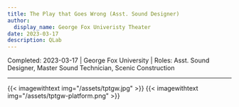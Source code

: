 ```yaml
---
title: The Play that Goes Wrong (Asst. Sound Designer)
author:
  display_name: George Fox Univeristy Theater
date: 2023-03-17
description: QLab
---
```

Completed: 2023-03-17 | George Fox University | Roles: Asst. Sound Designer, Master Sound Technician, Scenic Construction

---
{{< imagewithtext img="/assets/tptgw.jpg" >}}
{{< imagewithtext img="/assets/tptgw-platform.png" >}}
